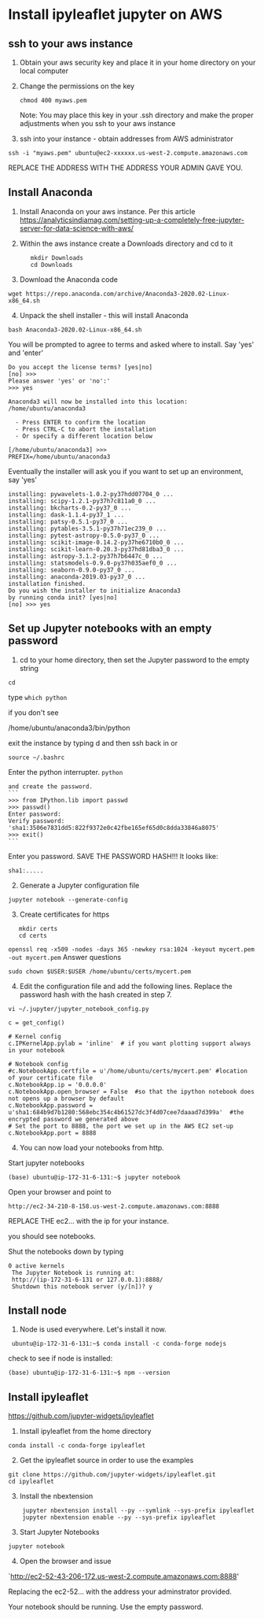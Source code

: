 # Install ipyleaflet jupyter  on AWS

## ssh to your  aws instance

1.  Obtain your aws security key and place it in your home directory on your local computer
2.  Change the permissions on the key
    
    `chmod 400 myaws.pem`
    
    Note:  You may place this key in your .ssh directory and make the proper adjustments when
    you ssh to your aws instance

3.  ssh into your instance - obtain addresses from AWS administrator

`ssh -i "myaws.pem" ubuntu@ec2-xxxxxx.us-west-2.compute.amazonaws.com`

REPLACE THE ADDRESS WITH THE ADDRESS YOUR ADMIN GAVE YOU.

## Install Anaconda
1.  Install Anaconda on your aws instance.
    Per this article
    https://analyticsindiamag.com/setting-up-a-completely-free-jupyter-server-for-data-science-with-aws/

2.  Within the aws instance create a Downloads directory and cd to it

     ```
        mkdir Downloads
        cd Downloads
    ```
     
3.  Download the Anaconda code

`wget https://repo.anaconda.com/archive/Anaconda3-2020.02-Linux-x86_64.sh`

4.  Unpack the shell installer - this will install Anaconda


`bash Anaconda3-2020.02-Linux-x86_64.sh`   

You will be prompted to agree to terms and asked where to install.  Say 'yes' and 'enter'


```
Do you accept the license terms? [yes|no]
[no] >>> 
Please answer 'yes' or 'no':'
>>> yes

Anaconda3 will now be installed into this location:
/home/ubuntu/anaconda3

  - Press ENTER to confirm the location
  - Press CTRL-C to abort the installation
  - Or specify a different location below

[/home/ubuntu/anaconda3] >>> 
PREFIX=/home/ubuntu/anaconda3

```

Eventually the installer will ask you if you want to set up an environment,  say 'yes'

```$xslt
installing: pywavelets-1.0.2-py37hdd07704_0 ...
installing: scipy-1.2.1-py37h7c811a0_0 ...
installing: bkcharts-0.2-py37_0 ...
installing: dask-1.1.4-py37_1 ...
installing: patsy-0.5.1-py37_0 ...
installing: pytables-3.5.1-py37h71ec239_0 ...
installing: pytest-astropy-0.5.0-py37_0 ...
installing: scikit-image-0.14.2-py37he6710b0_0 ...
installing: scikit-learn-0.20.3-py37hd81dba3_0 ...
installing: astropy-3.1.2-py37h7b6447c_0 ...
installing: statsmodels-0.9.0-py37h035aef0_0 ...
installing: seaborn-0.9.0-py37_0 ...
installing: anaconda-2019.03-py37_0 ...
installation finished.
Do you wish the installer to initialize Anaconda3
by running conda init? [yes|no]
[no] >>> yes
```



## Set up Jupyter notebooks with an empty password

1.    cd to your home directory, then set the Jupyter password to the empty string

   `cd`
   
   type `which python`
   
   if you don't see 
   
   /home/ubuntu/anaconda3/bin/python
   
   exit the instance by typing <cntl>d and then ssh back in  or 
   
   `source ~/.bashrc`
      
  
   Enter the python interrupter.
   `python`
    
    and create the password.
    ```
    >>> from IPython.lib import passwd
    >>> passwd()
    Enter password: 
    Verify password: 
    'sha1:3506e7831dd5:822f9372e0c42fbe165ef65d0c8dda33846a8075'
    >>> exit()
    ```
    
   
  
Enter you password. 
SAVE THE PASSWORD HASH!!!  It looks like:

`sha1:.....`

2.  Generate a Jupyter configuration file

`jupyter notebook --generate-config`

3. Create certificates for https
```aidl
   mkdir certs   
   cd certs
```   
`openssl req -x509 -nodes -days 365 -newkey rsa:1024 -keyout mycert.pem -out mycert.pem`
   Answer questions
   
 `sudo chown $USER:$USER /home/ubuntu/certs/mycert.pem`  

4.  Edit the configuration file and add the following lines.  Replace the password hash with
the hash created in step 7.

`vi ~/.jupyter/jupyter_notebook_config.py`

```
c = get_config()

# Kernel config
c.IPKernelApp.pylab = 'inline'  # if you want plotting support always in your notebook

# Notebook config
#c.NotebookApp.certfile = u'/home/ubuntu/certs/mycert.pem' #location of your certificate file
c.NotebookApp.ip = '0.0.0.0'
c.NotebookApp.open_browser = False  #so that the ipython notebook does not opens up a browser by default
c.NotebookApp.password = u'sha1:684b9d7b1280:568ebc354c4b61527dc3f4d07cee7daaad7d399a'  #the encrypted password we generated above
# Set the port to 8888, the port we set up in the AWS EC2 set-up
c.NotebookApp.port = 8888
```

 
4. You can now load your notebooks from http.

Start jupyter notebooks

`(base) ubuntu@ip-172-31-6-131:~$ jupyter notebook`

Open your browser and point to 

`http://ec2-34-210-8-158.us-west-2.compute.amazonaws.com:8888`

REPLACE THE ec2... with the ip for your instance.

you should see notebooks.

Shut the notebooks down by typing <cntl c>

```
0 active kernels
 The Jupyter Notebook is running at:
 http://(ip-172-31-6-131 or 127.0.0.1):8888/
 Shutdown this notebook server (y/[n])? y
```


## Install node

1.  Node is used everywhere.  Let's install it now.

` ubuntu@ip-172-31-6-131:~$ conda install -c conda-forge nodejs`

check to see if node is installed:

`(base) ubuntu@ip-172-31-6-131:~$ npm --version `

## Install ipyleaflet

https://github.com/jupyter-widgets/ipyleaflet

1.  Install ipyleaflet from the home directory

`conda install -c conda-forge ipyleaflet`

2.  Get the ipyleaflet source in order to use the examples

```$xslt
git clone https://github.com/jupyter-widgets/ipyleaflet.git
cd ipyleaflet
```

3.  Install the nbextension

```$xslt
    jupyter nbextension install --py --symlink --sys-prefix ipyleaflet
    jupyter nbextension enable --py --sys-prefix ipyleaflet
```

3.  Start Jupyter Notebooks

```$xslt
jupyter notebook
```  

4. Open the browser and issue

`http://ec2-52-43-206-172.us-west-2.compute.amazonaws.com:8888'

Replacing the ec2-52... with the address your adminstrator provided.


Your notebook should be running.  Use the empty password.
